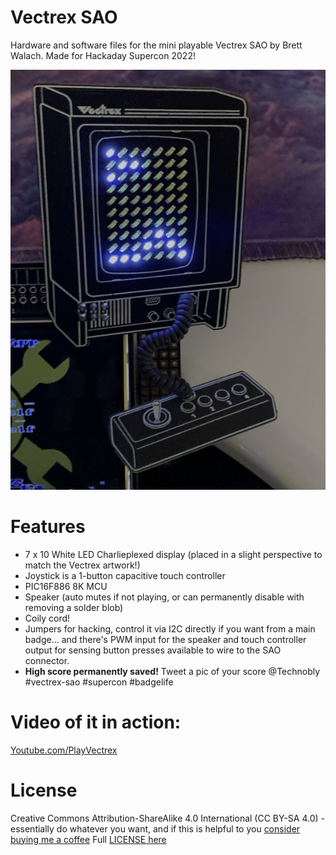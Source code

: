 # Vectrex SAO

Hardware and software files for the mini playable Vectrex SAO by Brett Walach.  Made for Hackaday Supercon 2022!

![](vectrex-sao.jpg)

# Features
- 7 x 10 White LED Charlieplexed display (placed in a slight perspective to match the Vectrex artwork!)
- Joystick is a 1-button capacitive touch controller
- PIC16F886 8K MCU
- Speaker (auto mutes if not playing, or can permanently disable with removing a solder blob)
- Coily cord!
- Jumpers for hacking, control it via I2C directly if you want from a main badge... and there's PWM input for the speaker and touch controller output for sensing button presses available to wire to the SAO connector.
- **High score permanently saved!** Tweet a pic of your score @Technobly #vectrex-sao #supercon #badgelife

# Video of it in action:

[Youtube.com/PlayVectrex](https://www.youtube.com/watch?v=_dLVXqdKwO0&ab_channel=PlayVectrex)

# License

Creative Commons Attribution-ShareAlike 4.0 International (CC BY-SA 4.0) - essentially do whatever you want, and if this is helpful to you [consider buying me a coffee](https://buymeacoffee.com/walach)  Full [LICENSE here](LICENSE)
